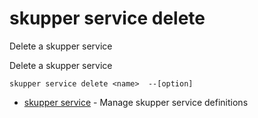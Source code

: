 # skupper service delete

Delete a skupper service

Delete a skupper service

    skupper service delete <name>  --[option]

* [skupper service](skupper_service.adoc)	 - Manage skupper service definitions
